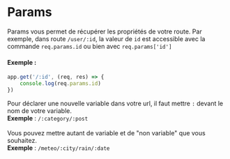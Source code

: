 # Params
Params vous permet de récupérer les propriétés de votre route. Par exemple, dans route `/user/:id`, la valeur de `id` est accessible avec la commande `req.params.id` ou bien avec `req.params['id']`

#### Exemple :
```javascript
app.get('/:id', (req, res) => {
    console.log(req.params.id)
})
```

Pour déclarer une nouvelle variable dans votre url, il faut mettre `:` devant le nom de votre variable.
<br>
**Exemple** : `/:category/:post`
<br>
<br>
Vous pouvez mettre autant de variable et de "non variable" que vous souhaitez.
<br>
**Exemple** : `/meteo/:city/rain/:date`